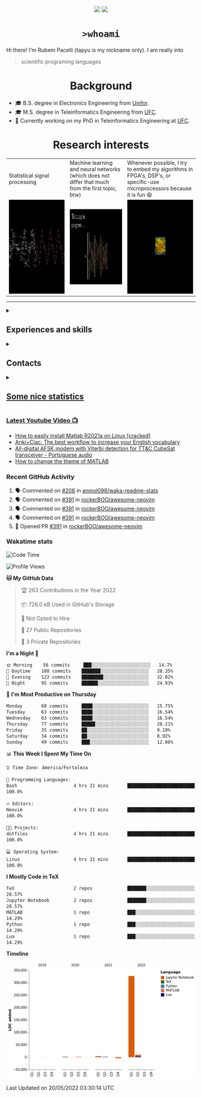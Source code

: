 <!--
**tapyu/tapyu** is a ✨ _special_ ✨ repository because its `README.md` (this file) appears on your GitHub profile.

That is what I'm using to make the this Markdown:

- Shelds.io: https://github.com/badges/shields
- github-readme-stats: https://github.com/anuraghazra/github-readme-stats
- How To Create An Amazing Profile ReadMe With GitHub Actions -> https://www.youtube.com/watch?v=ECuqb5Tv9qI
- How To Use Github's New Personal README and Wakatime: https://www.youtube.com/watch?v=jazcHIaitfE
- awesome-github-profile-readme: https://github.com/abhisheknaiidu/awesome-github-profile-readme

ABOUT DEPLOYING YOUR OWN VERCEL INSTANCE
1 -> https://github.com/anuraghazra/github-readme-stats#deploy-on-your-own-vercel-instance
2 ->https://www.youtube.com/watch?v=n6d4KHSKqGk&t=107s
3 -> https://github.com/tapyu/github-readme-stats/blob/master/vercel.json
4 -> https://vercel.com/docs/cli#project-configuration


-->

<p align='center'>
    <img align='center' src="https://img.shields.io/github/followers/tapyu?style=social">
    <img align='center' src="https://visitor-badge.glitch.me/badge?page_id=tapyu.visitor-badge">
</p>

<h1 align="center"><code>>whoami</code> </h2>
Hi there! I'm Rubem Pacelli (tapyu is my nickname only). I am really into
<blockquote>
    scientific programing languages
</blockquote>
<h1 align="center">Background</h2>
<ul>
  <li>🎓 B.S. degree in Electronics Engineering from <a href="https://unifor.br/">Unifor</a>.</li>
  <li>🎓 M.S. degree in Teleinformatics Engineering from <a href="http://www.ufc.br/">UFC</a>.</li>
  <li>🔬 Currently working on my PhD in Teleinformatics Engineering at <a href="http://www.ufc.br/">UFC</a>.</li>
</ul>
<h1 align="center">Research interests</h2>
<table>
  <tr>
    <td width="350">Statistical signal processing</td>
     <td width="350">Machine learning and neural networks (which does not differ that much from the first topic, btw)</td>
     <td width="350">Whenever possible, I try to embed my algorithms in FPGA's, DSP's, or specific-use microprocessors because it is fun 😄</td>
  </tr>
  <tr>
    <td valign="top" align="center"><img height="250" width="350" src="figs/signal.gif"></td>
    <td valign="middle" align="center"><img height="200" width="350" src="figs/MLP.gif"></td>
    <td valign="top" align="center"><img height="250" width="350" src="figs/microprocessor.gif"></td>
  </tr>
 </table>
<hr>
<details>
    <summary><h2>Experiences and skills </h2></summary>
    <ul>
        <li> :man_technologist: 💻 Programing (or hardware description) Languages I've had contact with:
        <table>
            <td align="center" width="96">
                <a href="https://en.wikipedia.org/wiki/C_(programming_language)">
                    <img alt="c" height="40" src="figs/c_colorful.svg" />
                </a>
                <br>C
            </td>
            <td align="center" width="96">
                <a href="https://en.wikipedia.org/wiki/C%2B%2B">
                    <img alt="cpp" height="40" src="figs/cpp_colorful.svg" />
                </a>
                <br>C++
            </td>
            <td align="center" width="96">
                <a href="https://en.wikipedia.org/wiki/Java_(programming_language)">
                    <img alt="java" height="40" src="figs/java_colorful.svg" />
                </a>
                <br>Java
            </td>
            <td align="center" width="96">
                <a href="https://www.python.org/">
                    <img alt="python" height="40" src="figs/python_colorful.svg" />
                </a>
                <br>Python
            </td>
            <td align="center" width="96">
                <a href="https://en.wikipedia.org/wiki/Shell_script">
                    <img alt="Unix shell scripting" height="40" src="figs/utilities-x-terminal.svg"/>
                </a>
                <br>Shell scripting
            </td>
            <td align="center" width="96">
                <a href="https://en.wikipedia.org/wiki/Assembly_language">
                    <img alt="assembly" height="40" src="figs/assembly.png" />
                </a>
                <br>Assembly
            </td>
            <td align="center" width="96">
                <a href="https://en.wikipedia.org/wiki/VHDL">
                    <img alt="VHDL" height="40" src="figs/VHDL.jfif" />
                </a>
                <br>VHDL
            </td>
            <td align="center" width="96">
                <a href="https://www.mathworks.com/products/matlab.html">
                    <img alt="matlab" height="40" src="figs/icons8-matlab.svg" />
                </a>
                <br>Matlab
            </td>
        </table></li>
        <li>Tools 🛠
        <table>
            <tr>
              <td align="center" width="96">
                  <a href="https://neovim.io/">
                      <img alt="neovim" height="40" src="figs/neovim.svg" />
                  </a>
                  <br>Neovim
              </td>
              <td align="center" width="96">
                  <a href="https://code.visualstudio.com/">
                      <img alt="visual studio code" height="40" src="figs/vscode_colorful.svg" />
                  </a>
                  <br>vscode
              </td>
              <td align="center" width="96">
                  <a href="https://www.linux.org/">
                      <img alt="linux" height="40" src="figs/linux_colorful.svg"  />
                  </a>
                  <br>Linux
              </td>
              <td align="center" width="96">
                  <a href="https://www.latex-project.org/">
                      <img alt="latex" height="40" src="figs/icons8-latex.svg" />
                  </a>
                  <br>Latex
              </td>
              <td align="center" width="96">
                  <a href="https://git-scm.com/">
                      <img alt="git" height="40" src="figs/git.svg" />
                  </a>
                  <br>Git
              </td>
            </tr>
        </table></li>
        <li>Natural Languages 👅
        <ul>
            <li> :brazil: Portuguese: Native speaker </li>
            <li> :us: English: Professional proficiency </li>
            <li> :fr: French: Elementary knowledge </li>
        </ul></li>
        <li>Hobbies
        <ul>
            <li> I am an entusiast of the maker culture, DIY and <a href="https://www.oshwa.org/about/">Open Source Hardware (OSH)</a> moviment. </li>
            <li> Linux ricing, and Unix shell scripts to automate everything on Linux 🐧. </li>
        </ul></li>
    </ul>
</details>
<details>
    <summary><h2>Contacts</h2></summary>
    <h3>Professional</h3>
    <ul>
        <li><a href="mailto:rubem.engenharia@gmail.com">
            <img align="left" alt="rubem email" height="25" width="32px" src="figs/email_blue.svg" /></li>
        <li><a href="http://lattes.cnpq.br/0717252455115225">
            <img align="left" alt="rubem lattes" height="30" src="figs/lattes.png" /></li>
        <li><a href="https://scholar.google.com.br/citations?user=Kj6Gzs4AAAAJ&hl=pt-BR&oi=sra">
            <img align="left" alt="rubem scholar" height="30" src="figs/google_schola_colorful.svg" /></li>
        <li><a href="https://www.linkedin.com/in/rubem-pacelli/">
            <img align="left" alt="rubem linkedin" height="30" src="figs/linkedin_colorful.svg" /></li>
        <li><a href="https://orcid.org/0000-0001-5933-8565">
            <img align="left" alt="rubem orcid" height="30" src="figs/orcid.svg" /></li>
        <li><a href="https://github.com/tapyu/tapyu/blob/master/cv/Latex/cv.pdf">
            <img align="left" alt="rubem cv" height="30" src="figs/curriculum-vitae_blue.svg" /></li>
    </ul>
    <br>
    <h3>Social</h3>
    <ul>
        <li><a href="https://raw.githubusercontent.com/tapyu/tapyu/master/figs/pepe.jpg">
            <img align="left" alt="rubem site" height="30" src="figs/internet_colorful.svg" />
        <li><a href="https://www.youtube.com/channel/UCn1nfBWKVmvPvTsAH5Agf6Q">
            <img align="left" alt="rubem youtube" height="30" src="figs/youtube_colorful.svg" />
        <li><a href="https://www.instagram.com/rubempacelli/">
            <img align="left" alt="rubem instagra" height="30" src="figs/instagram_colorful.svg" />
        <li><a href="https://gitlab.com/tapyu">
            <img align="left" alt="rubem gitlab" height="30" src="figs/gitlab.svg" />
        <li><a href="https://wakatime.com/@24ca7482-495c-4cc3-bd12-e60bd547d672">
            <img align="left" alt="wakatime" height="30" src="figs/wakatime.svg" />
    </ul>
    <br>
</details>
<details>
    <summary><h2>Some nice statistics</h2></summary>
    <h3>GitHub Performance</h3>
    <table>
        <tr>
            <td> <img src="https://github-readme-stats-xi-six-31.vercel.app/api?username=tapyu&show_icons=true&count_private=true&hide_title=true&line_height=33&theme=react&border=61dafb&hide_border=true" /> </td>
            <td> <img src="https://github-readme-stats-xi-six-31.vercel.app/api/top-langs/?username=tapyu&hide=jupyter%20notebook,html,stata,mathematica,standard%20ml,postscript,tex&count_private=true&title_color=61dafb&text_color=ffffff&icon_color=61dafb&bg_color=20232a&layout=compact&border_color=61dafb&hide_border=true" /> </td>
        </tr>
    </table>
    <img src="https://activity-graph.herokuapp.com/graph?username=tapyu&theme=react-dark&bg_color=20232a&hide_border=true" width="100%"/>
</details>

### Latest Youtube Video 📺
<!-- YOUTUBE:START -->
- [How to easily install Matlab R2021a on Linux [cracked]](https://www.youtube.com/watch?v=JwbRAFYCyuU)
- [Anki+Clac: The best workflow to increase your English vocabulary](https://www.youtube.com/watch?v=9XNqNNM2AhI)
- [All-digital AFSK modem with Viterbi detection for TT&amp;C CubeSat transceiver - Portuguese audio](https://www.youtube.com/watch?v=FN3arSivyLI)
- [How to change the theme of MATLAB](https://www.youtube.com/watch?v=-ZjhzlEbLko)
<!-- YOUTUBE:END -->
            
### Recent GitHub Activity
<!--START_SECTION:activity-->
1. 🗣 Commented on [#208](https://github.com/anmol098/waka-readme-stats/issues/208) in [anmol098/waka-readme-stats](https://github.com/anmol098/waka-readme-stats)
2. 🗣 Commented on [#391](https://github.com/rockerBOO/awesome-neovim/issues/391) in [rockerBOO/awesome-neovim](https://github.com/rockerBOO/awesome-neovim)
3. 🗣 Commented on [#391](https://github.com/rockerBOO/awesome-neovim/issues/391) in [rockerBOO/awesome-neovim](https://github.com/rockerBOO/awesome-neovim)
4. 🗣 Commented on [#391](https://github.com/rockerBOO/awesome-neovim/issues/391) in [rockerBOO/awesome-neovim](https://github.com/rockerBOO/awesome-neovim)
5. 💪 Opened PR [#391](https://github.com/rockerBOO/awesome-neovim/pull/391) in [rockerBOO/awesome-neovim](https://github.com/rockerBOO/awesome-neovim)
<!--END_SECTION:activity-->

### Wakatime stats
<!--START_SECTION:waka-->
![Code Time](http://img.shields.io/badge/Code%20Time-114%20hrs%2032%20mins-blue)

![Profile Views](http://img.shields.io/badge/Profile%20Views-70-blue)

**🐱 My GitHub Data** 

> 🏆 263 Contributions in the Year 2022
 > 
> 📦 726.0 kB Used in GitHub's Storage 
 > 
> 🚫 Not Opted to Hire
 > 
> 📜 27 Public Repositories 
 > 
> 🔑 3 Private Repositories  
 > 
**I'm a Night 🦉** 

```text
🌞 Morning    56 commits     ███░░░░░░░░░░░░░░░░░░░░░░   14.7% 
🌆 Daytime    108 commits    ███████░░░░░░░░░░░░░░░░░░   28.35% 
🌃 Evening    122 commits    ████████░░░░░░░░░░░░░░░░░   32.02% 
🌙 Night      95 commits     ██████░░░░░░░░░░░░░░░░░░░   24.93%

```
📅 **I'm Most Productive on Thursday** 

```text
Monday       60 commits     ████░░░░░░░░░░░░░░░░░░░░░   15.75% 
Tuesday      63 commits     ████░░░░░░░░░░░░░░░░░░░░░   16.54% 
Wednesday    63 commits     ████░░░░░░░░░░░░░░░░░░░░░   16.54% 
Thursday     77 commits     █████░░░░░░░░░░░░░░░░░░░░   20.21% 
Friday       35 commits     ██░░░░░░░░░░░░░░░░░░░░░░░   9.19% 
Saturday     34 commits     ██░░░░░░░░░░░░░░░░░░░░░░░   8.92% 
Sunday       49 commits     ███░░░░░░░░░░░░░░░░░░░░░░   12.86%

```


📊 **This Week I Spent My Time On** 

```text
⌚︎ Time Zone: America/Fortaleza

💬 Programming Languages: 
Bash                     4 hrs 21 mins       █████████████████████████   100.0%

🔥 Editors: 
Neovim                   4 hrs 21 mins       █████████████████████████   100.0%

🐱‍💻 Projects: 
dotfiles                 4 hrs 21 mins       █████████████████████████   100.0%

💻 Operating System: 
Linux                    4 hrs 21 mins       █████████████████████████   100.0%

```

**I Mostly Code in TeX** 

```text
TeX                      2 repos             ███████░░░░░░░░░░░░░░░░░░   28.57% 
Jupyter Notebook         2 repos             ███████░░░░░░░░░░░░░░░░░░   28.57% 
MATLAB                   1 repo              ███░░░░░░░░░░░░░░░░░░░░░░   14.29% 
Python                   1 repo              ███░░░░░░░░░░░░░░░░░░░░░░   14.29% 
Lua                      1 repo              ███░░░░░░░░░░░░░░░░░░░░░░   14.29%

```


**Timeline**

![Chart not found](https://raw.githubusercontent.com/tapyu/tapyu/master/charts/bar_graph.png) 


 Last Updated on 20/05/2022 03:30:14 UTC
<!--END_SECTION:waka-->
<!-- ---- -->

